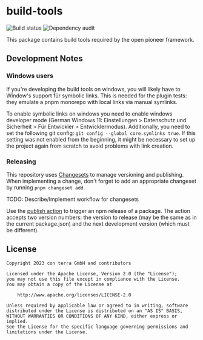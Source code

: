# build-tools

![Build status](https://github.com/open-pioneer/build-tools/actions/workflows/test-and-build.yml/badge.svg) ![Dependency audit](https://github.com/open-pioneer/build-tools/actions/workflows/audit-dependencies.yml/badge.svg)

This package contains build tools required by the open pioneer framework.

## Development Notes

### Windows users

If you're developing the build tools on windows, you will likely have to Window's support für symbolic links.
This is needed for the plugin tests: they emulate a pnpm monorepo with local links via manual symlinks.

To enable symbolic links on windows you need to enable windows developer mode
(German Windows 11: Einstellungen > Datenschutz und Sicherheit > Für Entwickler > Entwicklermodus).
Additionally, you need to set the following git config: `git config --global core.symlinks true`.
If this setting was not enabled from the beginning, it might be necessary to set up the project
again from scratch to avoid problems with link creation.

### Releasing

This repository uses [Changesets](https://github.com/changesets/changesets) to manage versioning and publishing.
When implementing a change, don't forget to add an appropriate changeset by running `pnpm changeset add`.

TODO: Describe/Implement workflow for changesets

Use the [publish action](https://github.com/open-pioneer/build-tools/actions/workflows/publish.yml) to trigger an npm release of a package.
The action accepts two version numbers: the version to release (may be the same as in the current package.json) and the next development version (which must be different).

## License

```
Copyright 2023 con terra GmbH and contributors

Licensed under the Apache License, Version 2.0 (the "License");
you may not use this file except in compliance with the License.
You may obtain a copy of the License at

    http://www.apache.org/licenses/LICENSE-2.0

Unless required by applicable law or agreed to in writing, software
distributed under the License is distributed on an "AS IS" BASIS,
WITHOUT WARRANTIES OR CONDITIONS OF ANY KIND, either express or implied.
See the License for the specific language governing permissions and
limitations under the License.
```
